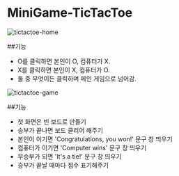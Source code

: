 # MiniGame-TicTacToe

<!-- Image -->
![tictactoe-home](https://user-images.githubusercontent.com/99380780/236129218-35a824f5-3023-4b4b-85b4-07d40a95b666.png)

##기능
- O를 클릭하면 본인이 O, 컴퓨터가 X. 
- X를 클릭하면 본인이 X, 컴퓨터가 O.
- 둘 중 무엇이든 클릭하며 메인 게임으로 넘어감.

![tictactoe-game](https://user-images.githubusercontent.com/99380780/236129223-9afe12c3-0725-43c5-bbae-ce717e3f8eb5.png)

##기능
- 첫 화면은 빈 보드로 만들기 
- 승부가 끝나면 보드 클리어 해주기
- 본인이 이기면 'Congratulations, you won!' 문구 창 띄우기
- 컴퓨터가 이기면 'Computer wins' 문구 창 띄우기
- 무승부가 되면 'It's a tie!' 문구 창 띄우기
- 승부가 끝날 때마다 점수 표기해주기
